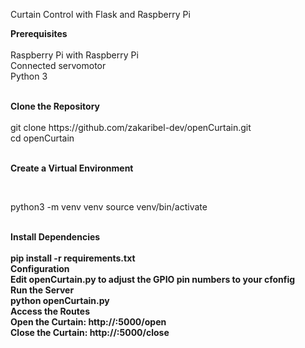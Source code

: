 Curtain Control with Flask and Raspberry Pi

<b>Prerequisites</b> <br> <br>
Raspberry Pi with Raspberry Pi <br>
Connected servomotor <br>
Python 3

<br>
<b>Clone the Repository</b> <br>
<br>
git clone https://github.com/zakaribel-dev/openCurtain.git <br>
cd openCurtain <br> <br>

<b>Create a Virtual Environment</b>

<br>

python3 -m venv venv
source venv/bin/activate

<br>
<b>Install Dependencies<b/> <br> <br>
pip install -r requirements.txt

<br>
<b>Configuration <b/> <br>
Edit openCurtain.py to adjust the GPIO pin numbers to your cfonfig

<br>
<b>Run the Server<b/> <br>
python openCurtain.py

<br>
<b>Access the Routes <b/> <br>
Open the Curtain: http://<RaspberryPiAddress>:5000/open<br>
Close the Curtain: http://<RaspberryPiAddress>:5000/close
